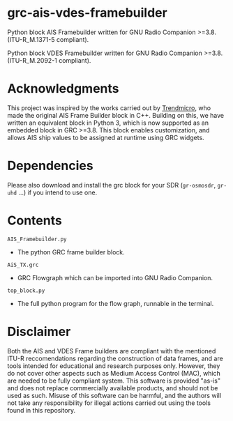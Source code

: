 # grc-ais-vdes-framebuilder
Python block AIS Framebuilder written for GNU Radio Companion >=3.8. (ITU-R_M.1371-5 compliant).

Python block VDES Framebuilder written for GNU Radio Companion >=3.8. (ITU-R_M.2092-1 compliant).

# Acknowledgments
This project was inspired by the works carried out by [Trendmicro](https://github.com/trendmicro/ais), who made the original AIS Frame Builder block in C++. Building on this, we have written an equivalent block in Python 3, which is now supported as an embedded block in GRC >=3.8. This block enables customization, and allows AIS ship values to be assigned at runtime using GRC widgets.

# Dependencies
Please also download and install the grc block for your SDR (```gr-osmosdr```, ```gr-uhd``` ...) if you intend to use one.

# Contents

```AIS_Framebuilder.py```
- The python GRC frame builder block.

```AiS_TX.grc```
- GRC Flowgraph which can be imported into GNU Radio Companion.

```top_block.py```
- The full python program for the flow graph, runnable in the terminal.

# Disclaimer
Both the AIS and VDES Frame builders are compliant with the mentioned ITU-R reccomendations regarding the construction of data frames, and are tools intended for educational and research purposes only. However, they do not cover other aspects such as Medium Access Control (MAC), which are needed to be fully compliant system. This software is provided "as-is" and does not replace commercially available products, and should not be used as such. Misuse of this software can be harmful, and the authors will not take any responsibility for illegal actions carried out using the tools found in this repository.
